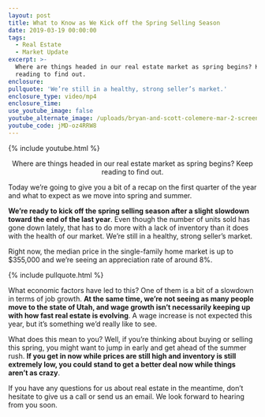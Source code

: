 ```yaml
---
layout: post
title: What to Know as We Kick off the Spring Selling Season
date: 2019-03-19 00:00:00
tags:
  - Real Estate
  - Market Update
excerpt: >-
  Where are things headed in our real estate market as spring begins? Keep
  reading to find out.
enclosure:
pullquote: 'We’re still in a healthy, strong seller’s market.'
enclosure_type: video/mp4
enclosure_time:
use_youtube_image: false
youtube_alternate_image: /uploads/bryan-and-scott-colemere-mar-2-screen-shot-np.jpg
youtube_code: jMD-oz4RRW8
---
```


{% include youtube.html %}

<center>Where are things headed in our real estate market as spring begins? Keep reading to find out.</center>

Today we’re going to give you a bit of a recap on the first quarter of the year and what to expect as we move into spring and summer.

**We’re ready to kick off the spring selling season after a slight slowdown toward the end of the last year**. Even though the number of units sold has gone down lately, that has to do more with a lack of inventory than it does with the health of our market. We’re still in a healthy, strong seller’s market.

Right now, the median price in the single-family home market is up to $355,000 and we’re seeing an appreciation rate of around 8%.

{% include pullquote.html %}

What economic factors have led to this? One of them is a bit of a slowdown in terms of job growth. **At the same time, we’re not seeing as many people move to the state of Utah, and wage growth isn’t necessarily keeping up with how fast real estate is evolving**. A wage increase is not expected this year, but it’s something we’d really like to see.

What does this mean to you? Well, if you’re thinking about buying or selling this spring, you might want to jump in early and get ahead of the summer rush. **If you get in now while prices are still high and inventory is still extremely low, you could stand to get a better deal now while things aren’t as crazy**.

If you have any questions for us about real estate in the meantime, don’t hesitate to give us a call or send us an email. We look forward to hearing from you soon.